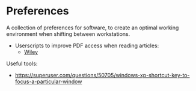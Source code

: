 # Preferences
A collection of preferences for software, to create an optimal working environment when shifting between workstations.


- Userscripts to improve PDF access when reading articles:
  - [Wiley](https://gist.github.com/ms609/beaed274ec473fbe0f929d1ea88e4158)


Useful tools:
- https://superuser.com/questions/50705/windows-xp-shortcut-key-to-focus-a-particular-window
